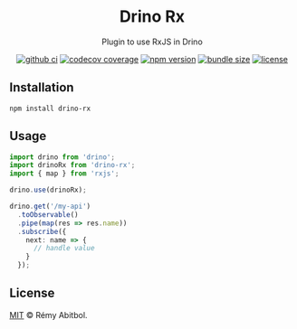 <div align="center">
    <h1>Drino Rx</h1>
    <p>Plugin to use RxJS in Drino</p>
</div>

<div align="center">

[![github ci](https://img.shields.io/github/actions/workflow/status/remscodes/drino-rx/npm-ci.yml.svg?&logo=github&label=CI&style=for-the-badge)](https://github.com/remscodes/drino-rx/actions/workflows/npm-ci.yml)
[![codecov coverage](https://img.shields.io/codecov/c/github/remscodes/drino-rx/main.svg?style=for-the-badge&logo=codecov)](https://codecov.io/gh/remscodes/drino-rx)
[![npm version](https://img.shields.io/npm/v/drino-rx.svg?&style=for-the-badge&logo=npm)](https://www.npmjs.org/package/drino-rx)
[![bundle size](https://img.shields.io/bundlephobia/minzip/drino-rx.svg?style=for-the-badge)](https://bundlephobia.com/package/drino-rx)
[![license](https://img.shields.io/github/license/remscodes/drino-rx.svg?style=for-the-badge)](LICENSE)

</div>

## Installation

```shell
npm install drino-rx
```

## Usage

```ts
import drino from 'drino';
import drinoRx from 'drino-rx';
import { map } from 'rxjs';

drino.use(drinoRx);

drino.get('/my-api')
  .toObservable()
  .pipe(map(res => res.name))
  .subscribe({
    next: name => {
      // handle value 
    }
  });
```

## License

[MIT](LICENSE) © Rémy Abitbol.
